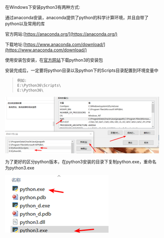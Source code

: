 在Windows下安装python3有两种方式:

通过anaconda安装，anaconda提供了python的科学计算环境，并且自带了python以及常用的库

官方网站:[https://anaconda.org/](https://anaconda.org/)

下载地址:[https://www.anaconda.com/download/](https://www.anaconda.com/download/)

使用安装包安装，在[官方网站](https://www.python.org/downloads/)下载python3的安装包

安装完成后，一定要将python目录以及python下的Scripts目录配置到环境变量中

> ```
> 例如:
> E:\Python36\Scripts\
> E:\Python36\
> ```

![](/assets/1.1.1-1.png)

为了更好的区分python版本，在python3安装的目录下复制python.exe，重命名为python3.exe

![](/assets/1.1.1-2.png)





